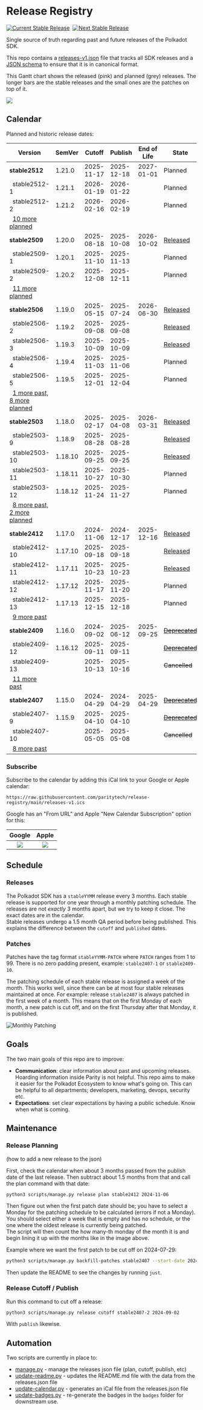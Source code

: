 # Release Registry

[![Current Stable Release](https://raw.githubusercontent.com/paritytech/release-registry/main/badges/polkadot-sdk-latest.svg)](#)&nbsp;&nbsp;[![Next Stable Release](https://raw.githubusercontent.com/paritytech/release-registry/main/badges/polkadot-sdk-next.svg)](#)

Single source of truth regarding past and future releases of the Polkadot SDK.

This repo contains a [releases-v1.json](./releases-v1.json) file that tracks all SDK releases and a [JSON schema](./releases-v1.schema.json) to ensure that it is in canonical format.

This Gantt chart shows the released (pink) and planned (grey) releases. The longer bars are the stable releases and the small ones are the patches on top of it.

![](.assets/timeline-gantt.png)

## Calendar

Planned and historic release dates:

<!-- DO NOT EDIT. Run `python3 update-readme.py` instead. -->

<!-- TEMPLATE BEGIN -->

| Version | SemVer | Cutoff | Publish | End of Life | State |
|---------|--------|--------|---------|-------------|-------|
| **stable2512** | 1.21.0 | 2025-11-17 | 2025-12-18 | 2027-01-01 | Planned |
| &nbsp;&nbsp;stable2512-1 | 1.21.1 | 2026-01-19 | 2026-01-22 |  | Planned |
| &nbsp;&nbsp;stable2512-2 | 1.21.2 | 2026-02-16 | 2026-02-19 |  | Planned |
| &nbsp;&nbsp;[10 more planned](CALENDAR.md) |  |  | | |
| **stable2509** | 1.20.0 | 2025-08-18 | 2025-10-08 | 2026-10-02 | [Released](https://github.com/paritytech/polkadot-sdk/releases/tag/polkadot-stable2509) |
| &nbsp;&nbsp;stable2509-1 | 1.20.1 | 2025-11-10 | 2025-11-13 |  | Planned |
| &nbsp;&nbsp;stable2509-2 | 1.20.2 | 2025-12-08 | 2025-12-11 |  | Planned |
| &nbsp;&nbsp;[11 more planned](CALENDAR.md) |  |  | | |
| **stable2506** | 1.19.0 | 2025-05-15 | 2025-07-24 | 2026-06-30 | [Released](https://github.com/paritytech/polkadot-sdk/releases/tag/polkadot-stable2506) |
| &nbsp;&nbsp;stable2506-2 | 1.19.2 | 2025-09-08 | 2025-09-08 |  | [Released](https://github.com/paritytech/polkadot-sdk/releases/tag/polkadot-stable2506-2) |
| &nbsp;&nbsp;stable2506-3 | 1.19.3 | 2025-10-09 | 2025-10-09 |  | [Released](https://github.com/paritytech/polkadot-sdk/releases/tag/polkadot-stable2506-3) |
| &nbsp;&nbsp;stable2506-4 | 1.19.4 | 2025-11-03 | 2025-11-06 |  | Planned |
| &nbsp;&nbsp;stable2506-5 | 1.19.5 | 2025-12-01 | 2025-12-04 |  | Planned |
| &nbsp;&nbsp;[1 more past, 8 more planned](CALENDAR.md) |  |  | | |
| **stable2503** | 1.18.0 | 2025-02-17 | 2025-04-08 | 2026-03-31 | [Released](https://github.com/paritytech/polkadot-sdk/releases/tag/polkadot-stable2503) |
| &nbsp;&nbsp;stable2503-9 | 1.18.9 | 2025-08-28 | 2025-08-28 |  | [Released](https://github.com/paritytech/polkadot-sdk/releases/tag/polkadot-stable2503-9) |
| &nbsp;&nbsp;stable2503-10 | 1.18.10 | 2025-09-25 | 2025-09-25 |  | [Released](https://github.com/paritytech/polkadot-sdk/releases/tag/polkadot-stable2503-10) |
| &nbsp;&nbsp;stable2503-11 | 1.18.11 | 2025-10-27 | 2025-10-30 |  | Planned |
| &nbsp;&nbsp;stable2503-12 | 1.18.12 | 2025-11-24 | 2025-11-27 |  | Planned |
| &nbsp;&nbsp;[8 more past, 2 more planned](CALENDAR.md) |  |  | | |
| **stable2412** | 1.17.0 | 2024-11-06 | 2024-12-17 | 2025-12-16 | [Released](https://github.com/paritytech/polkadot-sdk/releases/tag/polkadot-stable2412) |
| &nbsp;&nbsp;stable2412-10 | 1.17.10 | 2025-09-18 | 2025-09-18 |  | [Released](https://github.com/paritytech/polkadot-sdk/releases/tag/polkadot-stable2412-10) |
| &nbsp;&nbsp;stable2412-11 | 1.17.11 | 2025-10-23 | 2025-10-23 |  | [Released](https://github.com/paritytech/polkadot-sdk/releases/tag/polkadot-stable2412-11) |
| &nbsp;&nbsp;stable2412-12 | 1.17.12 | 2025-11-17 | 2025-11-20 |  | Planned |
| &nbsp;&nbsp;stable2412-13 | 1.17.13 | 2025-12-15 | 2025-12-18 |  | Planned |
| &nbsp;&nbsp;[9 more past](CALENDAR.md) |  |  | | |
| **stable2409** | 1.16.0 | 2024-09-02 | 2025-06-12 | 2025-09-25 | ~~[Deprecated](https://github.com/paritytech/polkadot-sdk/releases/tag/polkadot-stable2409)~~ |
| &nbsp;&nbsp;stable2409-12 | 1.16.12 | 2025-09-11 | 2025-09-11 |  | ~~[Deprecated](https://github.com/paritytech/polkadot-sdk/releases/tag/polkadot-stable2409-12)~~ |
| &nbsp;&nbsp;stable2409-13 |  | 2025-10-13 | 2025-10-16 |  | ~~Cancelled~~ |
| &nbsp;&nbsp;[11 more past](CALENDAR.md) |  |  | | |
| **stable2407** | 1.15.0 | 2024-04-29 | 2024-04-29 | 2025-04-29 | ~~[Deprecated](https://github.com/paritytech/polkadot-sdk/releases/tag/polkadot-stable2407)~~ |
| &nbsp;&nbsp;stable2407-9 | 1.15.9 | 2025-04-10 | 2025-04-10 |  | ~~[Deprecated](https://github.com/paritytech/polkadot-sdk/releases/tag/polkadot-stable2407-9)~~ |
| &nbsp;&nbsp;stable2407-10 |  | 2025-05-05 | 2025-05-08 |  | ~~Cancelled~~ |
| &nbsp;&nbsp;[8 more past](CALENDAR.md) |  |  | | |

<!-- TEMPLATE END -->

### Subscribe

Subscribe to the calendar by adding this iCal link to your Google or Apple calendar:

`https://raw.githubusercontent.com/paritytech/release-registry/main/releases-v1.ics`

 Google has an "From URL" and Apple "New Calendar Subscription" option for this:

 Google            |  Apple
:-------------------------:|:-------------------------:
![](.assets/screenshot-google-cal.png)  |  ![](.assets/screenshot-apple-cal.png)

## Schedule

### Releases

The Polkadot SDK has a `stableYYMM` release every 3 months. Each stable release is supported for one year through a monthly patching schedule. The releases are not *exactly* 3 months apart, but we try to keep it close. The exact dates are in the calendar.  
Stable releases undergo a 1.5 month QA period before being published. This explains the difference between the `cutoff` and `published` dates.

### Patches

Patches have the tag format `stableYYMM-PATCH` where `PATCH` ranges from 1 to 99. There is no zero padding present, example: `stable2407-1` or `stable2409-10`.

The patching schedule of each stable release is assigned a week of the month. This works well, since there can be at most four stable releases maintained at once.  For example: release `stable2407` is always patched in the first week of a month. This means that on the first Monday of each month, a new patch is cut off, and on the first Thursday after that Monday, it is published.

![Monthly Patching](./.assets/monthly-patching.png)

## Goals

The two main goals of this repo are to improve:
- **Communication**: clear information about past and upcoming releases. Hoarding information inside Parity is not helpful. This repo aims to make it easier for the Polkadot Ecosystem to know what's going on. This can be helpful to all departments; developers, marketing, devops, security etc.
- **Expectations**: set clear expectations by having a public schedule. Know when what is coming.

## Maintenance

### Release Planning
(how to add a new release to the json)

First, check the calendar when about 3 months passed from the publish date of the last release. Then subtract about 1.5 months from that and call the plan command with that date:

```bash
python3 scripts/manage.py release plan stable2412 2024-11-06
```

Then figure out when the first patch date should be; you have to select a Monday for the patching schedule to be calculated (errors if not a Monday). You should select either a week that is empty and has no schedule, or the one where the oldest release is currently being patched.  
The script will then count the how many-th monday of the month it is and begin lining it up with the months like in the image above.

Example where we want the first patch to be cut off on 2024-07-29:

```bash
python3 scripts/manage.py backfill-patches stable2407 --start-date 2024-07-29
```

Then update the README to see the changes by running `just`.

### Release Cutoff / Publish

Run this command to cut off a release:

```bash
python3 scripts/manage.py release cutoff stable2407-2 2024-09-02
```

With `publish` likewise.

## Automation

Two scripts are currently in place to:

- [manage.py](./scripts/manage.py) - manage the releases json file (plan, cutoff, publish, etc)
- [update-readme.py](./scripts/update-readme.py) - updates the README.md file with the data from the releases.json file
- [update-calendar.py](./scripts/update-calendar.py) - generates an iCal file from the releases.json file
- [update-badges.py](./scripts/update-badges.py) - re-generate the badges in the `badges` folder for downstream use.

